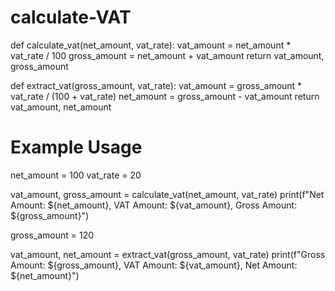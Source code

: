 # calculate-VAT
def calculate_vat(net_amount, vat_rate):
    vat_amount = net_amount * vat_rate / 100
    gross_amount = net_amount + vat_amount
    return vat_amount, gross_amount

def extract_vat(gross_amount, vat_rate):
    vat_amount = gross_amount * vat_rate / (100 + vat_rate)
    net_amount = gross_amount - vat_amount
    return vat_amount, net_amount

# Example Usage
net_amount = 100
vat_rate = 20

vat_amount, gross_amount = calculate_vat(net_amount, vat_rate)
print(f"Net Amount: ${net_amount}, VAT Amount: ${vat_amount}, Gross Amount: ${gross_amount}")

gross_amount = 120

vat_amount, net_amount = extract_vat(gross_amount, vat_rate)
print(f"Gross Amount: ${gross_amount}, VAT Amount: ${vat_amount}, Net Amount: ${net_amount}")

